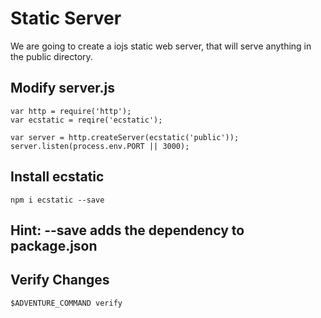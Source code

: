 # Static Server

We are going to create a iojs static web server, that will
serve anything in the public directory.

## Modify server.js

    var http = require('http');
    var ecstatic = reqire('ecstatic');

    var server = http.createServer(ecstatic('public'));
    server.listen(process.env.PORT || 3000);

## Install ecstatic

    npm i ecstatic --save

## Hint: --save adds the dependency to package.json

## Verify Changes

    $ADVENTURE_COMMAND verify
